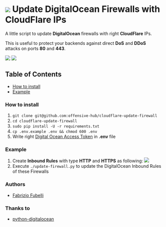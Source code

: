 # ![](https://cloud.digitalocean.com/favicon.png) Update DigitalOcean Firewalls with CloudFlare IPs

A little script to update **DigitalOcean** firewalls with right **CloudFlare** IPs.

This is useful to protect your backends against direct **DoS** and **DDoS** attacks on ports **80** and **443**.

![](https://upload.wikimedia.org/wikipedia/commons/thumb/f/ff/DigitalOcean_logo.svg/150px-DigitalOcean_logo.svg.png)
![](https://upload.wikimedia.org/wikipedia/en/6/65/Cloudflare_logo.png)

## Table of Contents

- [How to install](#how-to-install)
- [Example](#example)

### How to install

 1) `git clone git@github.com:offensive-hub/cloudflare-update-firewall`
 2) `cd cloudflare-update-firewall`
 3) `sudo pip install -U -r requirements.txt`
 4) `cp .env.example .env && chmod 600 .env`
 5) Write right [Digital Ocean Access Token](https://www.digitalocean.com/docs/apis-clis/api/create-personal-access-token/) in **.env** file

### Example

 1) Create **Inbound Rules** with type **HTTP** and **HTTPS** as following:
    ![](https://raw.githubusercontent.com/offensive-hub/cloudflare-update-firewall/master/resources/DigitalOcean_Rules.png)
 2) Execute `./update-firewall.py` to update the DigitalOcean Inbound Rules of these Firewalls

### Authors

* [Fabrizio Fubelli](https://fabrizio.fubelli.org)

### Thanks to

* [python-digitalocean](https://github.com/koalalorenzo/python-digitalocean)

